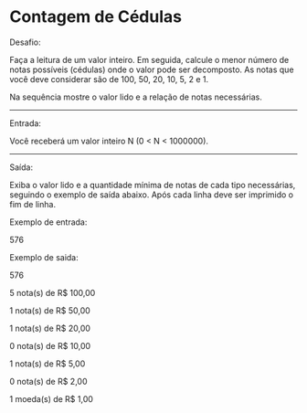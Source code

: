 
# Contagem de Cédulas

Desafio:

Faça a leitura de um valor inteiro. Em seguida,
calcule o menor número de notas possíveis (cédulas)
onde o valor pode ser decomposto. As notas que você
deve considerar são de 100, 50, 20, 10, 5, 2 e 1.

Na sequência mostre o valor lido e a relação de notas
necessárias.

---

Entrada:

Você receberá um valor inteiro N (0 < N < 1000000).

---

Saída:

Exiba o valor lido e a quantidade mínima de notas de
cada tipo necessárias, seguindo o exemplo de saída abaixo.
Após cada linha deve ser imprimido o fim de linha.


Exemplo de entrada:

576

Exemplo de saida:

576

5 nota(s) de R$ 100,00

1 nota(s) de R$ 50,00

1 nota(s) de R$ 20,00

0 nota(s) de R$ 10,00

1 nota(s) de R$ 5,00

0 nota(s) de R$ 2,00

1 moeda(s) de R$ 1,00
